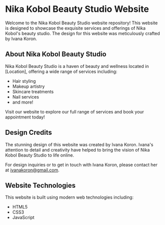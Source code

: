 # Nika Kobol Beauty Studio Website

Welcome to the Nika Kobol Beauty Studio website repository! This website is designed to showcase the exquisite services and offerings of Nika Kobol's beauty studio. The design for this website was meticulously crafted by Ivana Koron.

## About Nika Kobol Beauty Studio

Nika Kobol Beauty Studio is a haven of beauty and wellness located in [Location], offering a wide range of services including:

- Hair styling
- Makeup artistry
- Skincare treatments
- Nail services
- and more!

Visit our website to explore our full range of services and book your appointment today!

## Design Credits

The stunning design of this website was created by Ivana Koron. Ivana's attention to detail and creativity have helped to bring the vision of Nika Kobol Beauty Studio to life online.

For design inquiries or to get in touch with Ivana Koron, please contact her at [ivanakoron@gmail.com](mailto:ivanakoron@gmail.com).

## Website Technologies

This website is built using modern web technologies including:

- HTML5
- CSS3
- JavaScript
